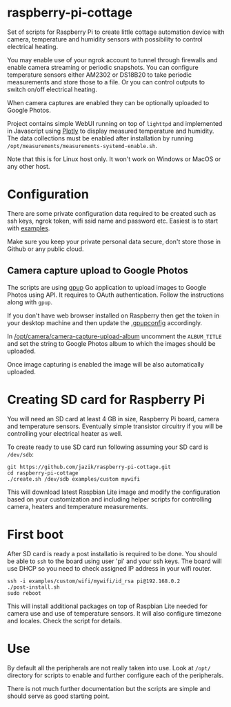 # raspberry-pi-cottage

Set of scripts for Raspberry Pi to create little cottage automation device
with camera, temperature and humidity sensors with possibility to control
electrical heating.

You may enable use of your ngrok account to tunnel through firewalls
and enable camera streaming or periodic snapshots. You can configure
temperature sensors either AM2302 or DS18B20 to take periodic measurements
and store those to a file. Or you can control outputs to switch on/off
electrical heating.

When camera captures are enabled they can be optionally uploaded to
Google Photos.

Project contains simple WebUI running on top of `lighttpd` and implemented
in Javascript using [Plotly](https://plot.ly/) to display measured
temperature and humidity. The data collections must be enabled after
installation by running `/opt/measurements/measurements-systemd-enable.sh`.

Note that this is for Linux host only. It won't work on Windows or MacOS
or any other host.

# Configuration

There are some private configuration data required to be created such
as ssh keys, ngrok token, wifi ssid name and password etc. Easiest is
to start with [examples](examples).

Make sure you keep your private personal data secure, don't store those
in Github or any public cloud.

## Camera capture upload to Google Photos

The scripts are using [gpup](https://github.com/int128/gpup) Go application
to upload images to Google Photos using API. It requires to OAuth authentication.
Follow the instructions along with `gpup`.

If you don't have web browser installed on Raspberry then get the token
in your desktop machine and then update the [.gpupconfig](examples/custom/.gpupconfig)
accordingly.

In [/opt/camera/camera-capture-upload-album](camera/camera-capture-upload-album)
uncomment the `ALBUM_TITLE` and set the string to Google Photos album to which
the images should be uploaded.

Once image capturing is enabled the image will be also automatically uploaded.

# Creating SD card for Raspberry Pi

You will need an SD card at least 4 GB in size, Raspberry Pi board,
camera and temperature sensors. Eventually simple transistor circuitry
if you will be controlling your electrical heater as well.

To create ready to use SD card run following assuming your SD card
is `/dev/sdb`:

```
git https://github.com/jazik/raspberry-pi-cottage.git
cd raspberry-pi-cottage
./create.sh /dev/sdb examples/custom mywifi
```

This will download latest Raspbian Lite image and modify the configuration
based on your customization and including helper scripts for controlling
camera, heaters and temperature measurements.

# First boot

After SD card is ready a post installatio is required to be done. You should
be able to `ssh` to the board using user 'pi' and your ssh keys. The board
will use DHCP so you need to check assigned IP address in your wifi router.

```
ssh -i examples/custom/wifi/mywifi/id_rsa pi@192.168.0.2
./post-install.sh
sudo reboot
```

This will install additional packages on top of Raspbian Lite needed for
camera use and use of temperature sensors. It will also configure timezone
and locales. Check the script for details.

# Use

By default all the peripherals are not really taken into use. Look at
`/opt/` directory for scripts to enable and further configure each of
the peripherals.

There is not much further documentation but the scripts are simple and should
serve as good starting point.

